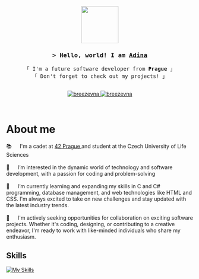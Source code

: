 
 <div id="header" align="center">
  <img src="https://media.giphy.com/media/Uaxj062PavgqZRhVkS/giphy.gif" width="100"/>
</div>

<!-- Intro  -->
<h3 align="center">
        <samp>&gt; Hello, world! I am
                <b><a target="_blank" href="https://www.linkedin.com/in/breezevna/">Adina</a></b>
        </samp>
</h3>


<p align="center"> 
  <samp>
    <a>「 I'm a future software developer from <b>Prague</b> 」</a>
    <br>
    「 Don't forget to check out my projects! 」
    <br>
    <br>
  </samp>
</p>

<p align="center">
 <a href="https://www.linkedin.com/in/breezevna/" target="_blank">
  <img src="https://img.shields.io/badge/LinkedIn-0077B5?style=for-the-badge&logo=linkedin&logoColor=white" alt="breezevna"/>
 <a href="https://www.instagram.com/breezevnaa/" target="_blank">
  <img src="https://img.shields.io/badge/Instagram-fe4164?style=for-the-badge&logo=instagram&logoColor=white" alt="breezevna" />
 </a> 
</p>
<br />

<!-- About Section -->
 # About me
 
<p>

 📚 &emsp; I'm a cadet at <a href = "https://www.42prague.com/"> 42 Prague </a> and student at the Czech University of Life Sciences                 <br/><br/>
 👀 &emsp; I’m interested in the dynamic world of technology and software development, with a passion for coding and problem-solving<br/><br/>
 🌱 &emsp; I’m currently learning and expanding my skills in C and C# programming, database management, and web technologies like HTML and CSS. I'm always excited to take on new challenges and stay updated with the latest industry trends.<br/><br/>
 💞️ &emsp; I'm actively seeking opportunities for collaboration on exciting software projects. Whether it's coding, designing, or contributing to a creative endeavor, I'm ready to work with like-minded individuals who share my enthusiasm.
</p>


## Skills

[![My Skills](https://skillicons.dev/icons?i=cs,c,cpp,html,css,ps,ae,py,vscode,github,dotnet)](https://skillicons.dev)


